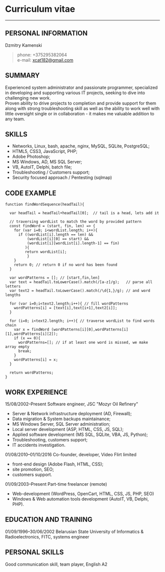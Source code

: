# Curriculum vitae
--- 
## PERSONAL INFORMATION
 Dzmitry Kamenski  
 > phone: +375295382064  
 > e-mail: xcat182@gmail.com  

## SUMMARY
 Experienced system administrator and passionate programmer, specialized in developing  and supporting various IT projects, seeking to dive into challenging new work.  
 Proven ability to drive projects to completion and provide support for them along with strong troubleshooting skill as well as the ability to work well with little oversight single or in collaboration - it makes me valuable addition to any team. 

## SKILLS
* Networks, Linux, bash, apache, nginx, MySQL, SQLite, PostgreSQL; 
* HTML5, CSS3, JavaScript, PHP; 
* Adobe Photoshop; 
* MS Windows, AD, MS SQL Server; 
* VB, AutoIT, Delphi, batch file; 
* Troubleshooting / Customers support; 
* Security focused approach / Pentesting (sqlmap)

## CODE EXAMPLE
```
function findWordSequence(headTail){
 
  var headTail = headTail+headTail[0];  // tail is a head, lets add it
  
  // traversing wordList to match the word by provided pattern
  const findWord = (start, fin, len) => { 
    for (var i=0; i<wordList.length; i++){
      if ((wordList[i].length == len) &&
          (wordList[i][0] == start) &&
          (wordList[i][wordList[i].length-1] == fin)
         ){
         return wordList[i];
          }
    }
    return 0; // return 0 if no word has been found
  }
  
  var wordPatterns = []; // [start,fin,len]
  var text = headTail.toLowerCase().match(/[a-z]/g);   // parse all letters 
  var text2 = headTail.toLowerCase().match(/\d{1,}/g); // and word lengths
   
  for (var i=0;i<text2.length;i++){ // fill wordPatterns 
    wordPatterns[i] = [text[i],text[i+1],text2[i]];
  }
  
  for (i=0; i<text2.length; i++){ // traverse wordList to find words chain
    var x = findWord (wordPatterns[i][0],wordPatterns[i][1],wordPatterns[i][2]);
    if (x == 0){
      wordPatterns=[]; // if at least one word is missed, we make array empty
      break;
    }
    wordPatterns[i] = x;
  }

  return wordPatterns;
}
```

## WORK EXPERIENCE
15/08/2002–Present Software engineer, JSC "Mozyr Oil Refinery" 
* Server & Network infrastructure deployment (AD, Firewall); 
* Data migration & System backups maintainance; 
* MS Windows Server, SQL Server administration; 
* Local server development (ASP, HTML, CSS, JS, SQL); 
* Applied software development (MS SQL, SQLite, VBA, JS, Python); 
* Troubleshooting, customers support; 
* IT accidents investigation.

01/08/2010–01/10/2016 Co-founder, developer, Video Flirt limited
* front-end design (Adobe Flash, HTML, CSS); 
* site promotion, SEO; 
* customers support. 

01/09/2003–Present Part-time freelancer (remote)
* Web-development (WordPress, OpenCart, HTML, CSS, JS, PHP, SEO)
* Windows & Web automation tools development (AutoIT, VB, Delphi, PHP).

## EDUCATION AND TRAINING
01/09/1996–30/06/2002 Belarusian State University of Informatics & Radioelectronics, FITC, systems engineer  

## PERSONAL SKILLS
Good communication skill, team player, English A2